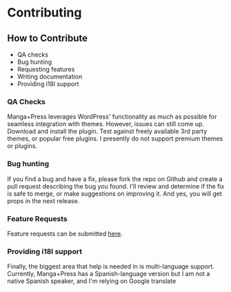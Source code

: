# Contributing

## How to Contribute

* QA checks
* Bug hunting
* Requesting features
* Writing documentation
* Providing i18l support

### QA Checks

Manga+Press leverages WordPress' functionality as much as possible for seamless integration with themes. However, issues can still come up. Download and install the plugin. Test against freely available 3rd party themes, or popular free plugins. I presently do not support premium themes or plugins.

### Bug hunting

If you find a bug and have a fix, please fork the repo on Github and create a pull request describing the bug you found. I'll review and determine if the fix is safe to merge, or make suggestions on improving it. And yes, you will get props in the next release.

### Feature Requests

Feature requests can be submitted [here](https://manga-press.com/support/).

### Providing i18l support

Finally, the biggest area that help is needed in is multi-language support. Currently, Manga+Press has a Spanish-language version but I am not a native Spanish speaker, and I'm relying on Google translate


